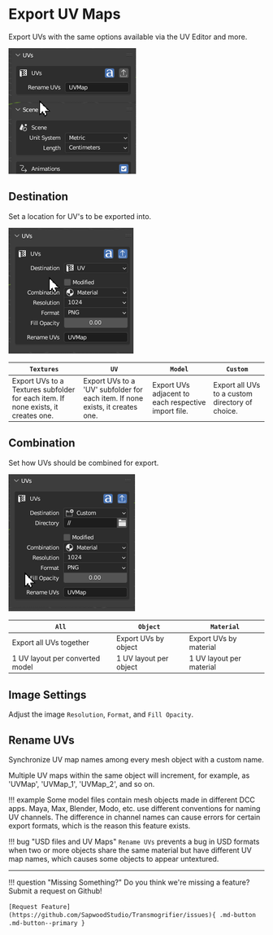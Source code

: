 # Export UV Maps

Export UVs with the same options available via the UV Editor and more.

![Export_UV_Maps.gif](assets/images/Export_UV_Maps.gif)



## Destination 
Set a location for UV's to be exported into.

![Export_UV_Maps_Destination.gif](assets/images/Export_UV_Maps_Destination.gif)

| `Textures` | `UV` | `Model` | `Custom` | 
| ---- | ---- | ---- | ---- |
| Export UVs to a Textures subfolder for each item. If none exists, it creates one. | Export UVs to a 'UV' subfolder for each item. If none exists, it creates one. | Export UVs adjacent to each respective import file. | Export all UVs to a custom directory of choice. |

## Combination
Set how UVs should be combined for export.

![Export_UV_Maps_Combination.gif](assets/images/Export_UV_Maps_Combination.gif)

| `All` | `Object` | `Material` |
| ---- | ---- | ---- |
| Export all UVs together | Export UVs by object | Export UVs by material |
| 1 UV layout per converted model | 1 UV layout per object | 1 UV layout per material |


## Image Settings
Adjust the image `Resolution`, `Format`, and `Fill Opacity`.


## Rename UVs
Synchronize UV map names among every mesh object with a custom name.

Multiple UV maps within the same object will increment, for example, as 'UVMap', 'UVMap_1', 'UVMap_2', and so on. 

!!! example
    Some model files contain mesh objects made in different DCC apps.  Maya, Max, Blender, Modo, etc. use different conventions for naming UV channels.  The difference in channel names can cause errors for certain export formats, which is the reason this feature exists.

!!! bug "USD files and UV Maps"
    `Rename UVs` prevents a bug in USD formats when two or more objects share the same material but have different UV map names, which causes some objects to appear untextured.


***
!!! question "Missing Something?"
    Do you think we're missing a feature?  Submit a request on Github!

    [Request Feature](https://github.com/SapwoodStudio/Transmogrifier/issues){ .md-button .md-button--primary }